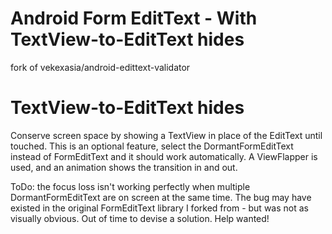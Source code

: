 # Android Form EditText - With TextView-to-EditText hides

fork of vekexasia/android-edittext-validator


# TextView-to-EditText hides

Conserve screen space by showing a TextView in place of the EditText until touched.  This is an optional feature, select the DormantFormEditText instead of FormEditText and it should work automatically.  A ViewFlapper is used, and an animation shows the transition in and out.

ToDo: the focus loss isn't working perfectly when multiple DormantFormEditText are on screen at the same time. The bug may have existed in the original FormEditText library I forked from - but was not as visually obvious. Out of time to devise a solution. Help wanted!
